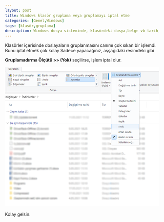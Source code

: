 ```yaml
---
layout: post
title: Windows klasör gruplama veya gruplamayı iptal etme
categories: [Genel,Windows]
tags: [klasör,gruplama]
description: Windows dosya sisteminde, klasördeki dosya,belge vb tarih,ad vb kriterlere göre gruplanması veya bunun iptal edilmesi
---
```


Klasörler içerisinde doslayaların gruplanmasını canımı çok sıkan bir işlemdi. Bunu iptal etmek çok kolay
Sadece yapacağınız, aşşağıdaki resimdeki gibi

**Gruplamadırma Ölçütü >> (Yok)** seçilirse, işlem iptal olur.

<img src="https://raw.githubusercontent.com/ferhatakbulut/ferhatakbulut.github.io/main/image/ol1.png">


Kolay gelsin.

